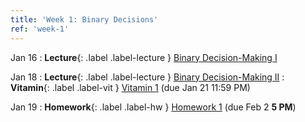 ```yaml
---
title: 'Week 1: Binary Decisions'
ref: 'week-1'
---
```


Jan 16
: **Lecture**{: .label .label-lecture } [Binary Decision-Making I](lecture/lec01)

Jan 18
: **Lecture**{: .label .label-lecture } [Binary Decision-Making II](lecture/lec02)
: **Vitamin**{: .label .label-vit } [Vitamin 1](https://www.gradescope.com/courses/711377/assignments/3967861) (due Jan 21 11:59 PM)

Jan 19
: **Homework**{: .label .label-hw } [Homework 1](https://data102.datahub.berkeley.edu/hub/user-redirect/git-pull?repo=https%3A%2F%2Fgithub.com%2Fds-102%2Fsp24-materials&urlpath=lab%2Ftree%2Fsp24-materials%2Fhw%2Fhw1%2Fhw1.pdf&branch=main) (due Feb 2 **5 PM**)
